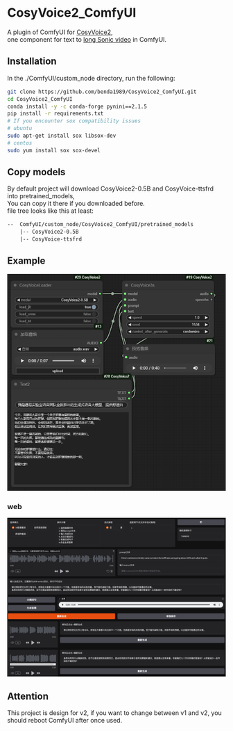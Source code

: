# CosyVoice2_ComfyUI
A plugin of ComfyUI for [CosyVoice2](https://github.com/FunAudioLLM/CosyVoice),   
one component for text to [long Sonic video](https://github.com/benda1989/Sonic_ComfyUI.git) in ComfyUI.
## Installation
In the ./ComfyUI/custom_node directory, run the following:
```sh
git clone https://github.com/benda1989/CosyVoice2_ComfyUI.git
cd CosyVoice2_ComfyUI
conda install -y -c conda-forge pynini==2.1.5
pip install -r requirements.txt
# If you encounter sox compatibility issues
# ubuntu
sudo apt-get install sox libsox-dev
# centos
sudo yum install sox sox-devel 
```
## Copy models
By default project will download CosyVoice2-0.5B and CosyVoice-ttsfrd into pretrained_models,  
You can copy it there if you downloaded before.  
file tree looks like this at least:
```sh
--  ComfyUI/custom_node/CosyVoice2_ComfyUI/pretrained_models
    |-- CosyVoice2-0.5B
    |-- CosyVoice-ttsfrd
```
## Example
![](3s.PNG)

### web
![](web.png)

## Attention
This project is design for v2, if you want to change between v1 and v2, you should reboot ComfyUI after once used.